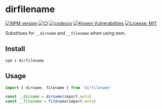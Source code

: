 # dirfilename

[![NPM version](https://badge.fury.io/js/dirfilename.svg)](https://npmjs.org/package/dirfilename) [![CI](https://github.com/keidrun/dirfilename/actions/workflows/publish.yml/badge.svg)](https://github.com/keidrun/dirfilename/actions/workflows/publish.yml) [![codecov](https://codecov.io/gh/keidrun/dirfilename/branch/main/graph/badge.svg?token=i5tN0QQ197)](https://codecov.io/gh/keidrun/dirfilename) [![Known Vulnerabilities](https://snyk.io/test/github/keidrun/dirfilename/badge.svg)](https://snyk.io/test/github/keidrun/dirfilename) [![License: MIT](https://img.shields.io/badge/License-MIT-yellow.svg)](https://opensource.org/licenses/MIT)

Substitues for `__dirname` and `__filename` when using esm.

## Install

```shell
npm i dirfilename
```

## Usage

```typescript
import { dirname, filename } from 'dirfilename'

const __dirname = dirname(import.meta)
const __filename = filename(import.meta)
```

